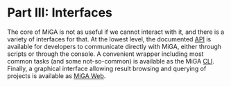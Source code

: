 # Part III: Interfaces

The core of MiGA is not as useful if we cannot interact with it, and there
is a variety of interfaces for that. At the lowest level, the documented
[API](part3/API.md) is available for developers to communicate directly with
MiGA, either through scripts or through the console. A convenient wrapper
including most common tasks (and some not-so-common) is available as the
MiGA [CLI](part3/CLI.md). Finally, a graphical interface allowing result
browsing and querying of projects is available as [MiGA Web](part3/Web.md).

